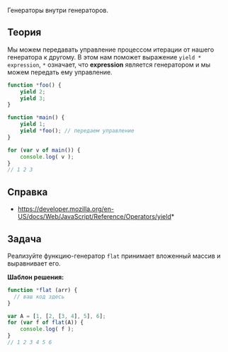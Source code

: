 Генераторы внутри генераторов.

## Теория
Мы можем передавать управление процессом итерации от нашего генератора
к другому. В этом нам поможет выражение `yield * expression`, `*` означает,
что **expression** является генератором и мы можем передать ему управление.

```js
function *foo() {
    yield 2;
    yield 3;
}

function *main() {
    yield 1;
    yield *foo(); // передаем управление
}

for (var v of main()) {
    console.log( v );
}
// 1 2 3
```

## Справка
 - https://developer.mozilla.org/en-US/docs/Web/JavaScript/Reference/Operators/yield*

## Задача
Реализуйте функцию-генератор `flat` принимает вложенный массив и выравнивает его. 

**Шаблон решения:**

```js
function *flat (arr) {
  // ваш код здесь
}

var A = [1, [2, [3, 4], 5], 6];
for (var f of flat(A)) {
    console.log( f );
}
// 1 2 3 4 5 6
```
